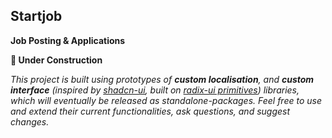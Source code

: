 ## Startjob

**Job Posting & Applications**

**🚧 Under Construction**

_This project is built using prototypes of **custom localisation**, and **custom interface** (inspired by [shadcn-ui](https://ui.shadcn.com), built on [radix-ui primitives](https://www.radix-ui.com/primitives)) libraries, which will eventually be released as standalone-packages. Feel free to use and extend their current functionalities, ask questions, and suggest changes._
